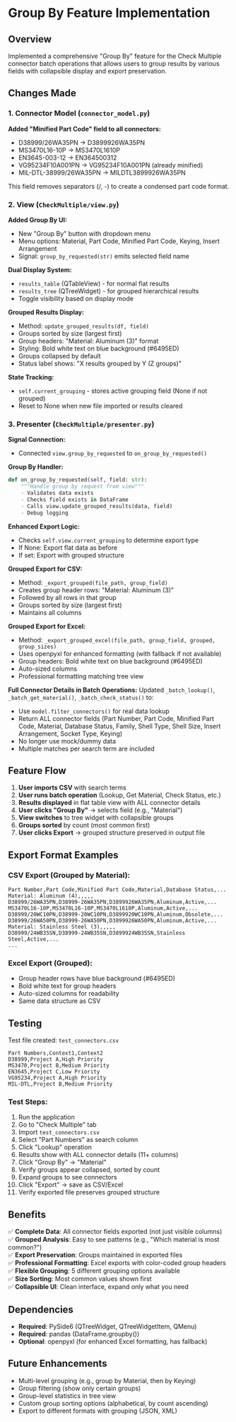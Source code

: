 # Group By Feature Implementation

## Overview
Implemented a comprehensive "Group By" feature for the Check Multiple connector batch operations that allows users to group results by various fields with collapsible display and export preservation.

## Changes Made

### 1. Connector Model (`connector_model.py`)
**Added "Minified Part Code" field to all connectors:**
- D38999/26WA35PN → D3899926WA35PN
- MS3470L16-10P → MS3470L1610P
- EN3645-003-12 → EN364500312
- VG95234F10A001PN → VG95234F10A001PN (already minified)
- MIL-DTL-38999/26WA35PN → MILDTL3899926WA35PN

This field removes separators (/, -) to create a condensed part code format.

### 2. View (`CheckMultiple/view.py`)
**Added Group By UI:**
- New "Group By" button with dropdown menu
- Menu options: Material, Part Code, Minified Part Code, Keying, Insert Arrangement
- Signal: `group_by_requested(str)` emits selected field name

**Dual Display System:**
- `results_table` (QTableView) - for normal flat results
- `results_tree` (QTreeWidget) - for grouped hierarchical results
- Toggle visibility based on display mode

**Grouped Results Display:**
- Method: `update_grouped_results(df, field)`
- Groups sorted by size (largest first)
- Group headers: "Material: Aluminum (3)" format
- Styling: Bold white text on blue background (#6495ED)
- Groups collapsed by default
- Status label shows: "X results grouped by Y (Z groups)"

**State Tracking:**
- `self.current_grouping` - stores active grouping field (None if not grouped)
- Reset to None when new file imported or results cleared

### 3. Presenter (`CheckMultiple/presenter.py`)
**Signal Connection:**
- Connected `view.group_by_requested` to `on_group_by_requested()`

**Group By Handler:**
```python
def on_group_by_requested(self, field: str):
    """Handle group by request from view"""
    - Validates data exists
    - Checks field exists in DataFrame
    - Calls view.update_grouped_results(data, field)
    - Debug logging
```

**Enhanced Export Logic:**
- Checks `self.view.current_grouping` to determine export type
- If None: Export flat data as before
- If set: Export with grouped structure

**Grouped Export for CSV:**
- Method: `_export_grouped(file_path, group_field)`
- Creates group header rows: "Material: Aluminum (3)"
- Followed by all rows in that group
- Groups sorted by size (largest first)
- Maintains all columns

**Grouped Export for Excel:**
- Method: `_export_grouped_excel(file_path, group_field, grouped, group_sizes)`
- Uses openpyxl for enhanced formatting (with fallback if not available)
- Group headers: Bold white text on blue background (#6495ED)
- Auto-sized columns
- Professional formatting matching tree view

**Full Connector Details in Batch Operations:**
Updated `_batch_lookup()`, `_batch_get_material()`, `_batch_check_status()` to:
- Use `model.filter_connectors()` for real data lookup
- Return ALL connector fields (Part Number, Part Code, Minified Part Code, Material, Database Status, Family, Shell Type, Shell Size, Insert Arrangement, Socket Type, Keying)
- No longer use mock/dummy data
- Multiple matches per search term are included

## Feature Flow

1. **User imports CSV** with search terms
2. **User runs batch operation** (Lookup, Get Material, Check Status, etc.)
3. **Results displayed** in flat table view with ALL connector details
4. **User clicks "Group By"** → selects field (e.g., "Material")
5. **View switches** to tree widget with collapsible groups
6. **Groups sorted** by count (most common first)
7. **User clicks Export** → grouped structure preserved in output file

## Export Format Examples

### CSV Export (Grouped by Material):
```csv
Part Number,Part Code,Minified Part Code,Material,Database Status,...
Material: Aluminum (4),,,,,
D38999/26WA35PN,D38999-26WA35PN,D3899926WA35PN,Aluminum,Active,...
MS3470L16-10P,MS3470L16-10P,MS3470L1610P,Aluminum,Active,...
D38999/20WC10PN,D38999-20WC10PN,D3899920WC10PN,Aluminum,Obsolete,...
D38999/26WA50PN,D38999-26WA50PN,D3899926WA50PN,Aluminum,Active,...
Material: Stainless Steel (3),,,,,
D38999/24WB35SN,D38999-24WB35SN,D3899924WB35SN,Stainless Steel,Active,...
...
```

### Excel Export (Grouped):
- Group header rows have blue background (#6495ED)
- Bold white text for group headers
- Auto-sized columns for readability
- Same data structure as CSV

## Testing

Test file created: `test_connectors.csv`
```csv
Part Numbers,Context1,Context2
D38999,Project A,High Priority
MS3470,Project B,Medium Priority
EN3645,Project C,Low Priority
VG95234,Project A,High Priority
MIL-DTL,Project B,Medium Priority
```

### Test Steps:
1. Run the application
2. Go to "Check Multiple" tab
3. Import `test_connectors.csv`
4. Select "Part Numbers" as search column
5. Click "Lookup" operation
6. Results show with ALL connector details (11+ columns)
7. Click "Group By" → "Material"
8. Verify groups appear collapsed, sorted by count
9. Expand groups to see connectors
10. Click "Export" → save as CSV/Excel
11. Verify exported file preserves grouped structure

## Benefits

✅ **Complete Data**: All connector fields exported (not just visible columns)  
✅ **Grouped Analysis**: Easy to see patterns (e.g., "Which material is most common?")  
✅ **Export Preservation**: Groups maintained in exported files  
✅ **Professional Formatting**: Excel exports with color-coded group headers  
✅ **Flexible Grouping**: 5 different grouping options available  
✅ **Size Sorting**: Most common values shown first  
✅ **Collapsible UI**: Clean interface, expand only what you need  

## Dependencies

- **Required**: PySide6 (QTreeWidget, QTreeWidgetItem, QMenu)
- **Required**: pandas (DataFrame.groupby())
- **Optional**: openpyxl (for enhanced Excel formatting, has fallback)

## Future Enhancements

- Multi-level grouping (e.g., group by Material, then by Keying)
- Group filtering (show only certain groups)
- Group-level statistics in tree view
- Custom group sorting options (alphabetical, by count ascending)
- Export to different formats with grouping (JSON, XML)
